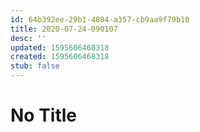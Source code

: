 ```yaml
---
id: 64b392ee-29b1-4804-a357-cb9aa9f79b10
title: 2020-07-24-090107
desc: ''
updated: 1595606468318
created: 1595606468318
stub: false
---
```



# No Title

